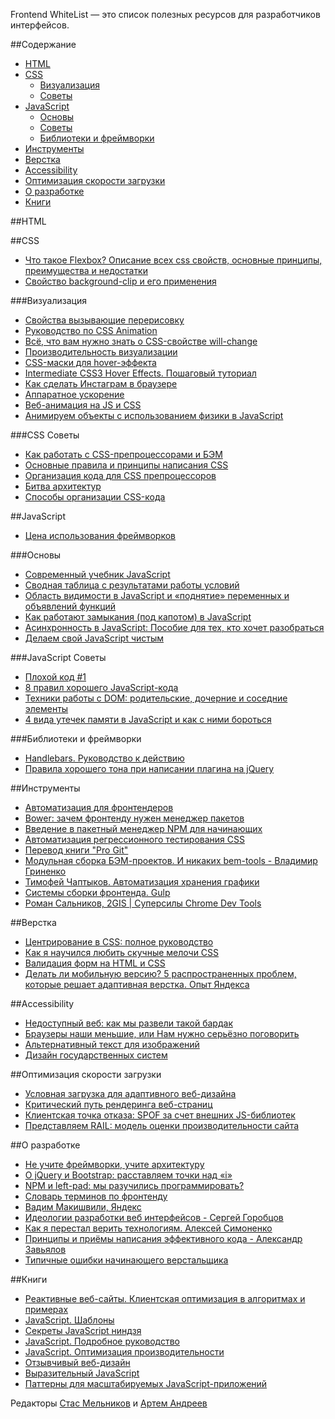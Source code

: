 Frontend WhiteList — это список полезных ресурсов для разработчиков интерфейсов.

##Содержание
* [HTML](README.md#html)
* [CSS](README.md#css)
  * [Визуализация](README.md#Визуализация)
  * [Советы](README.md#css-Советы)
* [JavaScript](README.md#javascript)
  * [Основы](README.md#Основы)
  * [Советы](README.md#javascript-Советы)
  * [Библиотеки и фреймворки](README.md#Библиотеки-и-фреймворки)
* [Инструменты](README.md#Инструменты)
* [Верстка](README.md#Верстка)
* [Accessibility](README.md#accessibility)
* [Оптимизация скорости загрузки](README.md#Оптимизация-скорости-загрузки)
* [О разработке](README.md#О-разработке)
* [Книги](README.md#Книги)

##HTML

##CSS
* [Что такое Flexbox? Описание всех css свойств, основные принципы, преимущества и недостатки](http://html5.by/blog/flexbox/)
* [Свойство background-clip и его применения](http://css-live.ru/articles-css/background-clip-use-cases.html)

###Визуализация
* [Свойства вызывающие перерисовку](http://csstriggers.com/)
* [Руководство по CSS Animation](http://css.yoksel.ru/css-animation/)
* [Всё, что вам нужно знать о CSS-свойстве will-change](https://dev.opera.com/articles/ru/css-will-change-property/)
* [Производительность визуализации](https://developers.google.com/web/fundamentals/performance/rendering/)
* [CSS-маски для hover-эффекта](https://habrahabr.ru/post/164409/)
* [Intermediate CSS3 Hover Effects. Пошаговый туториал](https://habrahabr.ru/post/274003/)
* [Как сделать Инстаграм в браузере](https://www.youtube.com/watch?v=RJnYkbm66ZI)
* [Аппаратное ускорение](https://vimeo.com/97907079#at=3)
* [Веб-анимация на JS и CSS](https://vimeo.com/141266409)
* [Анимируем объекты с использованием физики в JavaScript](https://www.youtube.com/watch?time_continue=6&v=UH3tKb7B5xA)

###CSS Советы 
* [Как работать с CSS-препроцессорами и БЭМ](http://nicothin.github.io/idiomatic-pre-CSS/)
* [Основные правила и принципы написания CSS](https://github.com/iamstarkov/CSS-Guidelines/blob/master/README%20Russian.md)
* [Организация кода для CSS препроцессоров](http://frontender.info/organizing-your-css-code-for-preprocessors/)
* [Битва архитектур](http://css-live.ru/articles/bitva-arxitektur.html)
* [Способы организации CSS-кода](https://habrahabr.ru/post/256109/)

##JavaScript

* [Цена использования фреймворков](https://habrahabr.ru/company/mailru/blog/273613/)

###Основы
* [Современный учебник JavaScript](https://learn.javascript.ru)
* [Сводная таблица с результатами работы условий](http://dorey.github.io/JavaScript-Equality-Table/)
* [Область видимости в JavaScript и «поднятие» переменных и объявлений функций](https://habrahabr.ru/post/127482/)
* [Как работают замыкания (под капотом) в JavaScript](http://habrahabr.ru/company/hexlet/blog/266443/)
* [Асинхронность в JavaScript: Пособие для тех, кто хочет разобраться](https://habrahabr.ru/company/wrike/blog/302896/)
* [Делаем свой JavaScript чистым](http://prgssr.ru/development/delaem-svoj-javascript-chistym.html)

###JavaScript Советы
* [Плохой код #1](http://jsraccoon.ru/exercise-bad-code-one)
* [8 правил хорошего JavaScript-кода](http://popel-studio.com/blog/article/8-pravil-horoshego-javascript-koda.html)
* [Техники работы с DOM: родительские, дочерние и соседние элементы](http://prgssr.ru/development/tehniki-raboty-s-dom-roditelskie-dochernie-i-sosednie-elementy.html)
* [4 вида утечек памяти в JavaScript и как с ними бороться](https://habrahabr.ru/post/309318/)

###Библиотеки и фреймворки 
* [Handlebars. Руководство к действию](https://habrahabr.ru/post/273581/)
* [Правила хорошего тона при написании плагина на jQuery](https://habrahabr.ru/post/277603/)

##Инструменты
* [Автоматизация для фронтендеров](https://www.youtube.com/watch?v=y9ERi0PhHEo)
* [Bower: зачем фронтенду нужен менеджер пакетов](http://nano.sapegin.ru/all/bower)
* [Введение в пакетный менеджер NPM для начинающих](http://prgssr.ru/development/vvedenie-v-paketnyj-menedzher-npm-dlya-nachinayushih.html)
* [Автоматизация регрессионного тестирования CSS](http://prgssr.ru/development/avtomatizaciya-regressionnogo-testirovaniya-css-2016.html)
* [Перевод книги "Pro Git"](https://git-scm.com/book/ru/v1)
* [Модульная сборка БЭМ-проектов. И никаких bem-tools - Владимир Гриненко](https://www.youtube.com/watch?time_continue=9&v=mHVgZZTJLdk)
* [Тимофей Чаптыков. Автоматизация хранения графики](https://vk.com/videos-74443939?section=album_2&z=video-74443939_171854381%2Fclub74443939%2Fpl_-74443939_2)
* [Cистемы сборки фронтенда. Gulp](https://www.youtube.com/watch?time_continue=5&v=MfnTJh-pQWM)
* [Роман Сальников, 2GIS | Суперсилы Chrome Dev Tools](https://vimeo.com/107580454)

##Верстка
* [Центрирование в CSS: полное руководство](http://frontender.info/centering-css-complete-guide/)
* [Как я научился любить скучные мелочи CSS](http://web-standards.ru/articles/boring-bits-of-css/)
* [Валидация форм на HTML и CSS](https://medium.com/russian/валидация-форм-на-html-и-css-c34c982d42a0#.885w45m0k)
* [Делать ли мобильную версию? 5 распространенных проблем, которые решает адаптивная верстка. Опыт Яндекса](https://habrahabr.ru/company/yandex/blog/307064/)

##Accessibility
* [Недоступный веб: как мы развели такой бардак](https://habrahabr.ru/post/309076/)
* [Браузеры наши меньшие, или Нам нужно серьёзно поговорить](https://habrahabr.ru/company/oleg-bunin/blog/310210/)
* [Альтернативный текст для изображений](http://prgssr.ru/development/alternativnyj-tekst-dlya-izobrazhenij.html)
* [Дизайн государственных систем](http://gov.design/blog/2016/11/08/accessibility.html)

##Оптимизация скорости загрузки
* [Условная загрузка для адаптивного веб-дизайна](https://habrahabr.ru/post/218497/)
* [Критический путь рендеринга веб-страниц](https://habrahabr.ru/post/262239/)
* [Клиентская точка отказа: SPOF за счет внешних JS-библиотек](https://habrahabr.ru/post/265627/)
* [Представляем RAIL: модель оценки производительности сайта](https://habrahabr.ru/post/308026/)

##О разработке
* [Не учите фреймворки, учите архитектуру](https://habrahabr.ru/post/253297/)
* [О jQuery и Bootstrap: расставляем точки над «i»](http://frontender.info/whats-wrong-with-jquery-and-bootstrap/)
* [NPM и left-pad: мы разучились программировать?](https://habrahabr.ru/post/280099/)
* [Словарь терминов по фронтенду](https://github.com/web-standards-ru/dictionary)
* [Вадим Макишвили, Яндекс](https://vimeo.com/108327741)
* [Идеологии разработки веб интерфейсов - Сергей Горобцов](https://www.youtube.com/watch?v=i1DzrxGlO_g)
* [Как я перестал верить технологиям. Алексей Симоненко](https://www.youtube.com/watch?v=p5g4giWmcvE)
* [Принципы и приёмы написания эффективного кода - Александр Завьялов](https://www.youtube.com/watch?v=A__0VgwlBR0)
* [Типичные ошибки начинающего верстальщика](https://www.youtube.com/watch?v=d4b3CiwSi9c)


##Книги
* [Реактивные веб-сайты. Клиентская оптимизация в алгоритмах и примерах](http://www.ozon.ru/context/detail/id/5322041/)
* [JavaScript. Шаблоны](http://www.ozon.ru/context/detail/id/6287517/)
* [Секреты JavaScript ниндзя](http://www.ozon.ru/context/detail/id/22421421/)
* [JavaScript. Подробное руководство](http://www.ozon.ru/context/detail/id/3881091/)
* [JavaScript. Оптимизация производительности](http://www.ozon.ru/context/detail/id/18421547/)
* [Отзывчивый веб-дизайн](http://www.ozon.ru/context/detail/id/7449521/)
* [Выразительный JavaScript](http://habrahabr.ru/post/240219/)
* [Паттерны для масштабируемых JavaScript-приложений](http://largescalejs.ru/)

Редакторы [Стас Мельников](https://stas-melnikov.ru) и [Артем Андреев](https://github.com/grachpower)
